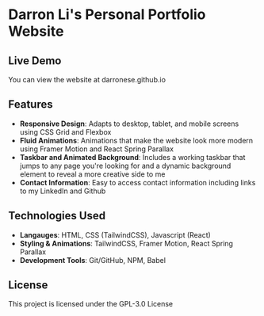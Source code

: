 # Darron Li's Personal Portfolio Website

## Live Demo
You can view the website at darronese.github.io

## Features
 - **Responsive Design**: Adapts to desktop, tablet, and mobile screens using CSS Grid and Flexbox
 - **Fluid Animations**: Animations that make the website look more modern using
    Framer Motion and React Spring Parallax
 - **Taskbar and Animated Background**: Includes a working taskbar that jumps to any page you're looking for and a dynamic background element
    to reveal a more creative side to me
 - **Contact Information**: Easy to access contact information including links to my LinkedIn and Github

 ## Technologies Used
 - **Langauges**: HTML, CSS (TailwindCSS), Javascript (React)
 - **Styling & Animations**: TailwindCSS, Framer Motion, React Spring Parallax
 - **Development Tools**: Git/GitHub, NPM, Babel

 ## License
 This project is licensed under the GPL-3.0 License

